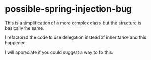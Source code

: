 # possible-spring-injection-bug

This is a simplification of a more complex class, but the structure is basically the same.

I refactored the code to use delegation instead of inheritance and this happened.

I will appreciate if you could suggest a way to fix this.
